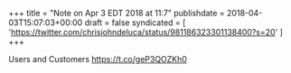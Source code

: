 +++
title = "Note on Apr 3 EDT 2018 at 11:7"
publishdate = 2018-04-03T15:07:03+00:00
draft = false
syndicated = [ 'https://twitter.com/chrisjohndeluca/status/981186323301138400?s=20' ]
+++

Users and Customers https://t.co/geP3QOZKh0
